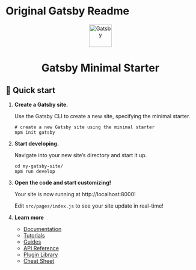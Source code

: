 # Original Gatsby Readme

<p align="center">
  <a href="https://www.gatsbyjs.com/?utm_source=starter&utm_medium=readme&utm_campaign=minimal-starter">
    <img alt="Gatsby" src="https://www.gatsbyjs.com/Gatsby-Monogram.svg" width="60" />
  </a>
</p>
<h1 align="center">
  Gatsby Minimal Starter
</h1>

## 🚀 Quick start

1. **Create a Gatsby site.**

   Use the Gatsby CLI to create a new site, specifying the minimal starter.

   ```shell
   # create a new Gatsby site using the minimal starter
   npm init gatsby
   ```

2. **Start developing.**

   Navigate into your new site’s directory and start it up.

   ```shell
   cd my-gatsby-site/
   npm run develop
   ```

3. **Open the code and start customizing!**

   Your site is now running at http://localhost:8000!

   Edit `src/pages/index.js` to see your site update in real-time!

4. **Learn more**

   -  [Documentation](https://www.gatsbyjs.com/docs/?utm_source=starter&utm_medium=readme&utm_campaign=minimal-starter)
   -  [Tutorials](https://www.gatsbyjs.com/docs/tutorial/?utm_source=starter&utm_medium=readme&utm_campaign=minimal-starter)
   -  [Guides](https://www.gatsbyjs.com/docs/how-to/?utm_source=starter&utm_medium=readme&utm_campaign=minimal-starter)
   -  [API Reference](https://www.gatsbyjs.com/docs/api-reference/?utm_source=starter&utm_medium=readme&utm_campaign=minimal-starter)
   -  [Plugin Library](https://www.gatsbyjs.com/plugins?utm_source=starter&utm_medium=readme&utm_campaign=minimal-starter)
   -  [Cheat Sheet](https://www.gatsbyjs.com/docs/cheat-sheet/?utm_source=starter&utm_medium=readme&utm_campaign=minimal-starter)
